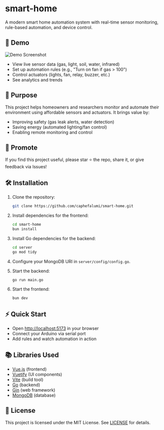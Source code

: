 # smart-home

A modern smart home automation system with real-time sensor monitoring, rule-based automation, and device control.

## 🚀 Demo

![Demo Screenshot](public/demo.png)

- View live sensor data (gas, light, soil, water, infrared)
- Set up automation rules (e.g., "Turn on fan if gas > 100")
- Control actuators (lights, fan, relay, buzzer, etc.)
- See analytics and trends

## 🎯 Purpose

This project helps homeowners and researchers monitor and automate their environment using affordable sensors and actuators. It brings value by:

- Improving safety (gas leak alerts, water detection)
- Saving energy (automated lighting/fan control)
- Enabling remote monitoring and control

## 📢 Promote

If you find this project useful, please star ⭐ the repo, share it, or give feedback via Issues!

## 🛠️ Installation

1. Clone the repository:

   ```sh
   git clone https://github.com/caphefalumi/smart-home.git
   ```

2. Install dependencies for the frontend:

   ```sh
   cd smart-home
   bun install
   ```

3. Install Go dependencies for the backend:

   ```sh
   cd server
   go mod tidy
   ```

4. Configure your MongoDB URI in `server/config/config.go`.

5. Start the backend:

   ```sh
   go run main.go
   ```

6. Start the frontend:

   ```sh
   bun dev
   ```

## ⚡ Quick Start

- Open [http://localhost:5173](http://localhost:5173) in your browser
- Connect your Arduino via serial port
- Add rules and watch automation in action

## 📚 Libraries Used

- [Vue.js](https://vuejs.org/) (frontend)
- [Vuetify](https://vuetifyjs.com/) (UI components)
- [Vite](https://vitejs.dev/) (build tool)
- [Go](https://golang.org/) (backend)
- [Gin](https://gin-gonic.com/) (web framework)
- [MongoDB](https://www.mongodb.com/) (database)

## 📄 License

This project is licensed under the MIT License. See [LICENSE](LICENSE) for details.
